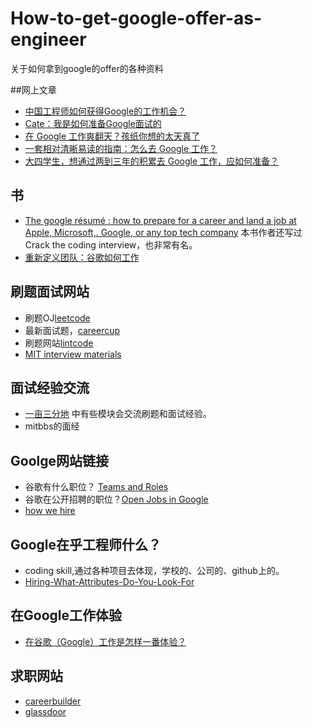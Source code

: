 # How-to-get-google-offer-as-engineer
关于如何拿到google的offer的各种资料     

##网上文章     
- [中国工程师如何获得Google的工作机会？](https://100offer.com/blog/posts/43)    
- [Cate：我是如何准备Google面试的](http://blog.jobbole.com/18040/)
- [在 Google 工作爽翻天？孩纸你想的太天真了](http://www.ipc.me/workng-in-google.html)   
- [一套相对清晰易读的指南：怎么去 Google 工作？](http://daily.zhihu.com/story/3968739)  
- [大四学生，想通过两到三年的积累去 Google 工作，应如何准备？](https://www.zhihu.com/question/26246532)    

## 书   
- [The google résumé : how to prepare for a career and land a job at Apple, Microsoft,. Google, or any top tech company](https://www.uop.edu.jo/download/research/members/495_1887_llll.pdf) 本书作者还写过Crack the coding interview，也非常有名。    
- [重新定义团队：谷歌如何工作](https://book.douban.com/subject/26608585/)   

## 刷题面试网站    
- 刷题OJ[leetcode](https://leetcode.com/)   
- 最新面试题，[careercup](https://www.careercup.com/)    
- 刷题网站[lintcode](http://www.lintcode.com/zh-cn/)    
- [MIT interview materials](http://courses.csail.mit.edu/iap/interview/materials.php)

## 面试经验交流    
- [一亩三分地](http://www.1point3acres.com/bbs/) 中有些模块会交流刷题和面试经验。    
- mitbbs的面经   

## Goolge网站链接  
- 谷歌有什么职位？ [Teams and Roles](https://www.google.com.hk/about/careers/teams/) 
- 谷歌在公开招聘的职位？[Open Jobs in Google](https://www.google.com/about/careers/search)    
- [how we hire](https://www.google.com/about/careers/how-we-hire/)    

## Google在乎工程师什么？    
- coding skill,通过各种项目去体现，学校的、公司的、github上的。 
- [Hiring-What-Attributes-Do-You-Look-For](http://ecorner.stanford.edu/videos/1090/Hiring-What-Attributes-Do-You-Look-For)

## 在Google工作体验    
- [在谷歌（Google）工作是怎样一番体验？](https://www.zhihu.com/question/24290336)    

## 求职网站
- [careerbuilder](http://www.careerbuilder.com/)    
- [glassdoor](www.glassdoor.com)




